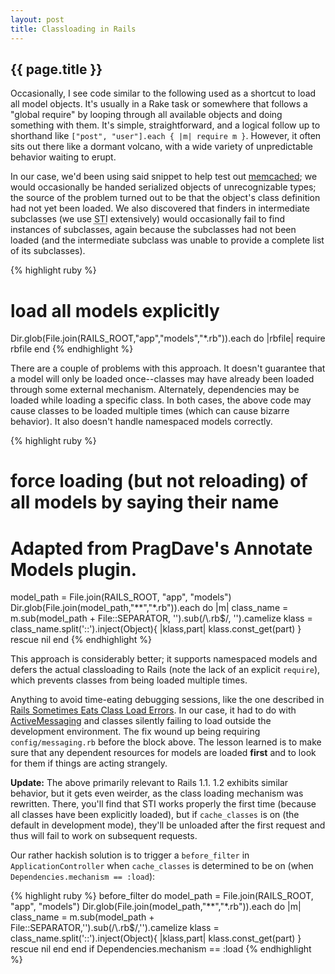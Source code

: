 ```yaml
---
layout: post
title: Classloading in Rails
---
```


## {{ page.title }}

Occasionally, I see code similar to the following used as a shortcut to load
all model objects. It's usually in a Rake task or somewhere that follows a
"global require" by looping through all available objects and doing something
with them. It's simple, straightforward, and a logical follow up to shorthand
like `["post", "user"].each { |m| require m }`. However, it often sits out
there like a dormant volcano, with a wide variety of unpredictable behavior
waiting to erupt.

In our case, we'd been using said snippet to help test out
[memcached](http://www.danga.com/memcached/); we would occasionally be handed
serialized objects of unrecognizable types; the source of the problem turned
out to be that the object's class definition had not yet been loaded. We also
discovered that finders in intermediate subclasses (we use <abbr title="Single
Table Inheritance">STI</abbr> extensively) would occasionally fail to find
instances of subclasses, again because the subclasses had not been loaded (and
the intermediate subclass was unable to provide a complete list of its
subclasses).

{% highlight ruby %}
# load all models explicitly
Dir.glob(File.join(RAILS_ROOT,"app","models","*.rb")).each do |rbfile|
  require rbfile
end
{% endhighlight %}

There are a couple of problems with this approach. It doesn't guarantee that a
model will only be loaded once--classes may have already been loaded through
some external mechanism. Alternately, dependencies may be loaded while loading
a specific class. In both cases, the above code may cause classes to be loaded
multiple times (which can cause bizarre behavior). It also doesn't handle
namespaced models correctly.

{% highlight ruby %}
# force loading (but not reloading) of all models by saying their name
# Adapted from PragDave's Annotate Models plugin.
model_path = File.join(RAILS_ROOT, "app", "models")
Dir.glob(File.join(model_path,"**","*.rb")).each do |m|
  class_name = m.sub(model_path + File::SEPARATOR, '').sub(/\\.rb$/, '').camelize
  klass = class_name.split('::').inject(Object){ |klass,part| klass.const_get(part) } rescue nil
end
{% endhighlight %}

This approach is considerably better; it supports namespaced models and defers
the actual classloading to Rails (note the lack of an explicit `require`),
which prevents classes from being loaded multiple times.

Anything to avoid time-eating debugging sessions, like the one described in
[Rails Sometimes Eats Class Load
Errors](http://blog.duncandavidson.com/2006/11/rails_sometimes.html). In our
case, it had to do with
[ActiveMessaging](http://code.google.com/p/activemessaging/) and classes
silently failing to load outside the development environment. The fix wound up
being requiring `config/messaging.rb` before the block above. The lesson
learned is to make sure that any dependent resources for models are loaded
**first** and to look for them if things are acting strangely.

**Update:** The above primarily relevant to Rails 1.1. 1.2 exhibits similar
behavior, but it gets even weirder, as the class loading mechanism was
rewritten. There, you'll find that STI works properly the first time (because
all classes have been explicitly loaded), but if `cache_classes` is on (the
default in development mode), they'll be unloaded after the first request and
thus will fail to work on subsequent requests.

Our rather hackish solution is to trigger a `before_filter` in
`ApplicationController` when `cache_classes` is determined to be on (when
`Dependencies.mechanism == :load`):

{% highlight ruby %}
before_filter do
  model_path = File.join(RAILS_ROOT, "app", "models")
  Dir.glob(File.join(model_path,"**","*.rb")).each do |m|
    class_name = m.sub(model_path + File::SEPARATOR,'').sub(/\\.rb$/,'').camelize
    klass = class_name.split('::').inject(Object){ |klass,part| klass.const_get(part) } rescue nil
  end
end if Dependencies.mechanism == :load
{% endhighlight %}
